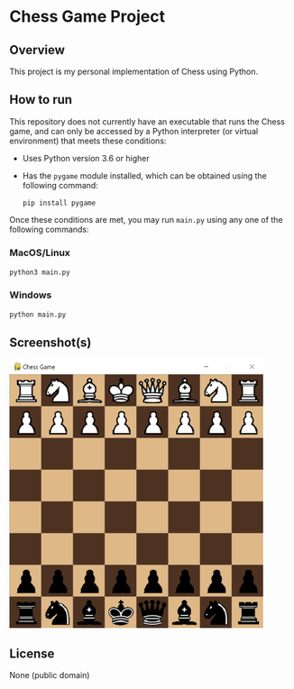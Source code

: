 # Chess Game Project

## Overview

This project is my personal implementation of Chess using Python.

## How to run

This repository does not currently have an executable that runs the Chess game, and can only be accessed by a Python interpreter (or virtual environment) that meets these conditions:
- Uses Python version 3.6 or higher
- Has the `pygame` module installed, which can be obtained using the following command:

    ```
    pip install pygame
    ```

Once these conditions are met, you may run `main.py` using any one of the following commands:

### MacOS/Linux

```
python3 main.py
```

### Windows

```
python main.py
```

## Screenshot(s)

<img src="./images/screenshots/Chess-Game-Screenshot.png" alt="Chess Game Window" width="450"/>

## License

None (public domain)
